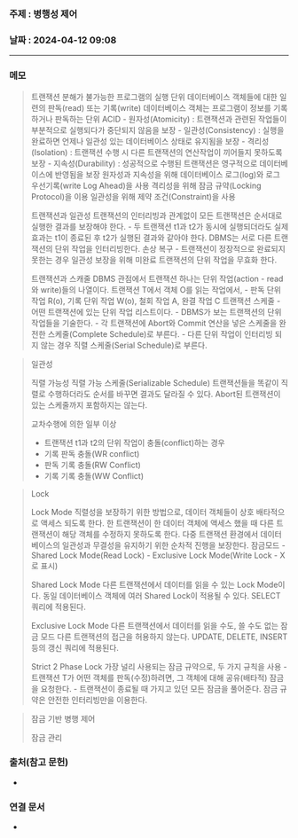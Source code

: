 ### 주제 : 병행성 제어

### 날짜 : 2024-04-12 09:08
----
### 메모
> 트랜잭션
> 	분해가 불가능한 프로그램의 실행 단위
> 	데이터베이스 객체들에 대한 일련의 판독(read) 또는 기록(write)
> 	데이터베이스 객체는 프로그램이 정보를 기록하거나 판독하는 단위
> 	ACID
> 		- 원자성(Atomicity) : 트랜잭션과 관련된 작업들이 부분적으로 실행되다가 중단되지 않음을 보장
> 		- 일관성(Consistency) : 실행을 완료하면 언제나 일관성 있는 데이터베이스 상태로 유지됨을 보장
> 		- 격리성(Isolation) : 트랜잭션 수행 시 다른 트랜잭션의 연산작업이 끼어들지 못하도록 보장
> 		- 지속성(Durability) : 성공적으로 수행된 트랜잭션은 영구적으로 데이터베이스에 반영됨을 보장
> 	원자성과 지속성을 위해 데이터베이스 로그(log)와 로그 우선기록(write Log Ahead)을 사용
> 	격리성을 위해 잠금 규약(Locking Protocol)을 이용
> 	일관성을 위해 제약 조건(Constraint)을 사용
> 
> 트랜잭션과 일관성
> 	트랜잭션의 인터리빙과 관계없이 모든 트랜잭션은 순서대로 실행한 결과를 보장해야 한다.
> 		- 두 트랜잭션 t1과 t2가 동시에 실행되더라도 실제 효과는 t1이 종료된 후 t2가 실행된 결과와 같아야 한다.
> 	DBMS는 서로 다른 트랜잭션의 단위 작업을 인터리빙한다.
> 	손상 복구
> 		- 트랜잭션이 정장적으로 완료되지 못한는 경우 일관성 보장을 위해 미완료 트랜잭션의 단위 작업을 무효화 한다.
> 
> 트랜잭션과 스캐줄
> 	DBMS 관점에서 트랜잭션 하나는 단위 작업(action - read 와 write)들의 나열이다.
> 	트랜잭션 T에서 객체 O를 읽는 작업에서,
> 		- 판독 단위 작업 R(o), 기록 단위 작업 W(o), 철회 작업 A, 완결 작업 C
> 	트랜잭션 스케줄
> 		- 어떤 트랜잭션에 있는 단위 작업 리스트이다.
> 		- DBMS가 보는 트랜잭션의 단위 작업들을 기술한다.
> 		- 각 트랜잭션에 Abort와 Commit 연산을 넣은 스케줄을 완전한 스케줄(Complete Schedule)로 부른다.
> 		- 다른 단위 작업이 인터리빙 되지 않는 경우 직렬 스케줄(Serial Schedule)로 부른다.

> 일관성
> 
> 직렬 가능성
> 	직렬 가능 스케줄(Serializable Schedule)
> 	트랜잭션들을 똑같이 직렬로 수행하더라도 순서를 바꾸면 결과도 달라질 수 있다.
> 	Abort된 트랜잭션이 있는 스케줄까지 포함하지는 않는다.
> 
> 교차수행에 의한 일부 이상
> 	- 트랜잭션 t1과 t2의 단위 작업이 충돌(conflict)하는 경우
> 	- 기록 판독 충돌(WR conflict)
> 	- 판독 기록 충돌(RW Conflict)
> 	- 기록 기록 충돌(WW Conflict)

> Lock
> 
> Lock Mode
> 	직렬성을 보장하기 위한 방법으로, 데이터 객체들이 상호 배타적으로 액세스 되도록 한다.
> 	한 트랜잭션이 한 데이터 객체에 액세스 했을 때 다른 트랜잭션이 해당 객체를 수정하지 못하도록 한다.
> 	다중 트랜잭션 환경에서 데이터베이스의 일관성과 무결성을 유지하기 위한 순차적 진행을 보장한다.
> 	잠금모드
> 		- Shared Lock Mode(Read Lock)
> 		- Exclusive Lock Mode(Write Lock - X로 표시)
> 
> Shared Lock Mode
> 	다른 트랜잭션에서 데이터를 읽을 수 있는 Lock Mode이다.
> 	동일 데이터베이스 객체에 여러 Shared Lock이 적용될 수 있다.
> 	SELECT 쿼리에 적용된다.
> 
> Exclusive Lock Mode
> 	다른 트랜잭션에서 데이터를 읽을 수도, 쓸 수도 없는 잠금 모드
> 	다른 트랜잭션의 접근을 허용하지 않는다.
> 	UPDATE, DELETE, INSERT 등의 갱신 쿼리에 적용된다.
> 
> Strict 2 Phase Lock
> 	가장 널리 사용되는 잠금 규약으로, 두 가지 규칙을 사용
> 		- 트랜잭션 T가 어떤 객체를 판독(수정)하려면, 그 객체에 대해 공유(배타적) 잠금을 요청한다.
> 		- 트랜잭션이 종료될 때 가지고 있던 모든 잠금을 풀어준다.
> 	잠금 규약은 안전한 인터리빙만을 이용한다.

> 잠금 기반 병행 제어
> 
> 잠금 관리

### 출처(참고 문헌)
-

### 연결 문서
-
